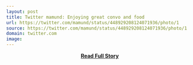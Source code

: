 ```yaml
---
layout: post
title: Twitter mamund: Enjoying great convo and food 
url: https://twitter.com/mamund/status/448929208124071936/photo/1
source: https://twitter.com/mamund/status/448929208124071936/photo/1
domain: twitter.com
image: 
---
```


<p></p>
<center><p><a href="https://twitter.com/mamund/status/448929208124071936/photo/1" style='padding:25px; font-sze:18px; font-weight: bold;'>Read Full Story</a></p></center>
